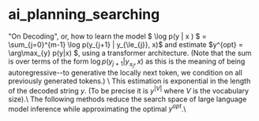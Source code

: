 # ai_planning_searching


"On Decoding", or, how to learn the model $ \log p(y | x ) $ = \sum_{j=0}^{m-1} \log p(y_{j+1} | y_{\le_{j}}, x)$ and estimate $y^{opt} = \arg\max_{y} p(y|x) $, using a transformer architecture. (Note that the sum is over terms of the form $\log p(y_{j+1} | y_{\le_{j}}, x)$ as this is the meaning of being autoregressive--to generative the locally next token, we condition on all previously generated tokens.) \\
This estimation is exponential in the length of the decoded string $y$. (To be precise it is $y^{|V|}$ where $V$ is the vocabulary size).\\
The following methods reduce the search space of large language model inference while approximating the optimal $y^{opt}$.\\
